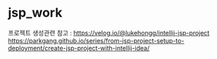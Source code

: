 # jsp_work
 프로젝트 생성관련 참고 :
 https://velog.io/@lukehongg/intellij-jsp-project
 https://parkgang.github.io/series/from-jsp-project-setup-to-deployment/create-jsp-project-with-intellij-idea/